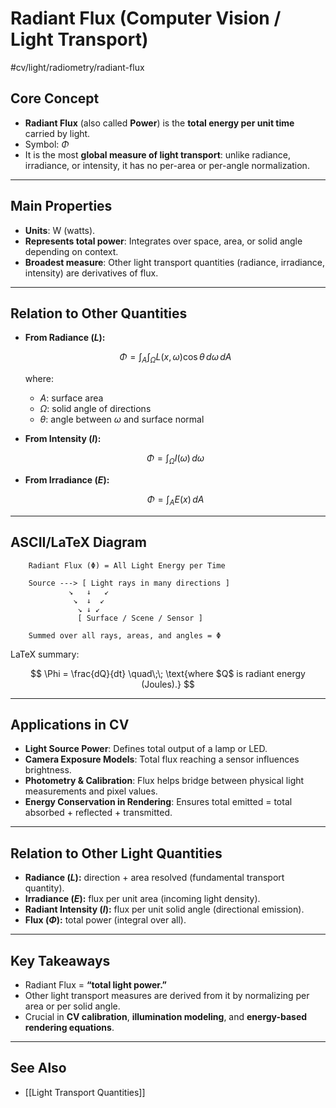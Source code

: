 # Radiant Flux (Computer Vision / Light Transport)
 #cv/light/radiometry/radiant-flux

## Core Concept
- **Radiant Flux** (also called **Power**) is the **total energy per unit time** carried by light.  
- Symbol: $\Phi$  
- It is the most **global measure of light transport**: unlike radiance, irradiance, or intensity, it has no per-area or per-angle normalization.  

---

## Main Properties
- **Units**: $\text{W}$ (watts).  
- **Represents total power**: Integrates over space, area, or solid angle depending on context.  
- **Broadest measure**: Other light transport quantities (radiance, irradiance, intensity) are derivatives of flux.  

---

## Relation to Other Quantities
- **From Radiance ($L$):**  

  $$
  \Phi = \int_A \int_{\Omega} L(x, \omega) \cos\theta \, d\omega \, dA
  $$

  where:  
  - $A$: surface area  
  - $\Omega$: solid angle of directions  
  - $\theta$: angle between $\omega$ and surface normal  

- **From Intensity ($I$):**  

  $$
  \Phi = \int_{\Omega} I(\omega) \, d\omega
  $$

- **From Irradiance ($E$):**  

  $$
  \Phi = \int_A E(x) \, dA
  $$

---

## ASCII/LaTeX Diagram

```
    Radiant Flux (Φ) = All Light Energy per Time

    Source ---> [ Light rays in many directions ]
             ↘   ↓   ↙
              ↘  ↓  ↙
               ↘ ↓ ↙
               [ Surface / Scene / Sensor ]
    
    Summed over all rays, areas, and angles = Φ
```

LaTeX summary:

$$
\Phi = \frac{dQ}{dt}
\quad\;\; \text{where $Q$ is radiant energy (Joules).}
$$

---

## Applications in CV
- **Light Source Power**: Defines total output of a lamp or LED.  
- **Camera Exposure Models**: Total flux reaching a sensor influences brightness.  
- **Photometry & Calibration**: Flux helps bridge between physical light measurements and pixel values.  
- **Energy Conservation in Rendering**: Ensures total emitted = total absorbed + reflected + transmitted.  

---

## Relation to Other Light Quantities
- **Radiance ($L$):** direction + area resolved (fundamental transport quantity).  
- **Irradiance ($E$):** flux per unit area (incoming light density).  
- **Radiant Intensity ($I$):** flux per unit solid angle (directional emission).  
- **Flux ($\Phi$):** total power (integral over all).  

---
## Key Takeaways
- Radiant Flux = **“total light power.”**  
- Other light transport measures are derived from it by normalizing per area or per solid angle.  
- Crucial in **CV calibration**, **illumination modeling**, and **energy-based rendering equations**.  

---
## See Also
- [[Light Transport Quantities]]